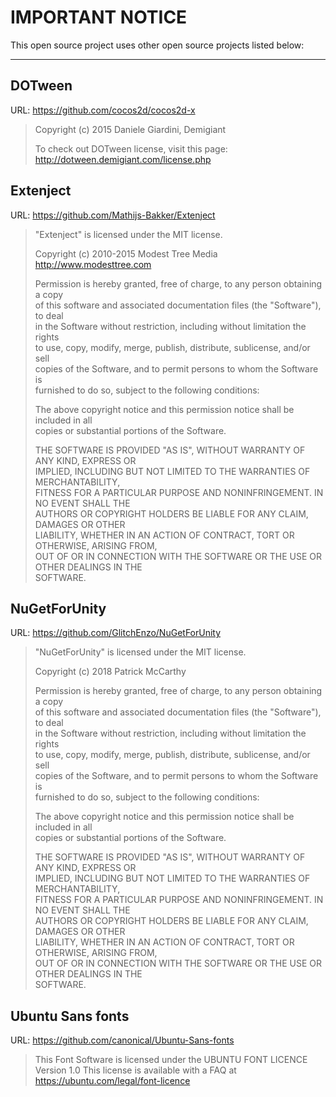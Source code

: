 # IMPORTANT NOTICE

This open source project uses other open source projects listed below:

------

## DOTween
URL: https://github.com/cocos2d/cocos2d-x
>
>Copyright (c) 2015 Daniele Giardini, Demigiant
>
>To check out DOTween license, visit this page: http://dotween.demigiant.com/license.php

## Extenject
URL: https://github.com/Mathijs-Bakker/Extenject
>"Extenject" is licensed under the MIT license.
>
>Copyright (c) 2010-2015 Modest Tree Media  http://www.modesttree.com
>
>Permission is hereby granted, free of charge, to any person obtaining a copy  
>of this software and associated documentation files (the "Software"), to deal  
>in the Software without restriction, including without limitation the rights  
>to use, copy, modify, merge, publish, distribute, sublicense, and/or sell  
>copies of the Software, and to permit persons to whom the Software is  
>furnished to do so, subject to the following conditions:
>
>The above copyright notice and this permission notice shall be included in all  
>copies or substantial portions of the Software.
>
>THE SOFTWARE IS PROVIDED "AS IS", WITHOUT WARRANTY OF ANY KIND, EXPRESS OR  
>IMPLIED, INCLUDING BUT NOT LIMITED TO THE WARRANTIES OF MERCHANTABILITY,  
>FITNESS FOR A PARTICULAR PURPOSE AND NONINFRINGEMENT. IN NO EVENT SHALL THE  
>AUTHORS OR COPYRIGHT HOLDERS BE LIABLE FOR ANY CLAIM, DAMAGES OR OTHER  
>LIABILITY, WHETHER IN AN ACTION OF CONTRACT, TORT OR OTHERWISE, ARISING FROM,  
>OUT OF OR IN CONNECTION WITH THE SOFTWARE OR THE USE OR OTHER DEALINGS IN THE  
>SOFTWARE.

## NuGetForUnity
URL: https://github.com/GlitchEnzo/NuGetForUnity
>"NuGetForUnity" is licensed under the MIT license.
>
>Copyright (c) 2018 Patrick McCarthy
>
>Permission is hereby granted, free of charge, to any person obtaining a copy  
>of this software and associated documentation files (the "Software"), to deal  
>in the Software without restriction, including without limitation the rights  
>to use, copy, modify, merge, publish, distribute, sublicense, and/or sell  
>copies of the Software, and to permit persons to whom the Software is  
>furnished to do so, subject to the following conditions:
>
>The above copyright notice and this permission notice shall be included in all  
>copies or substantial portions of the Software.
>
>THE SOFTWARE IS PROVIDED "AS IS", WITHOUT WARRANTY OF ANY KIND, EXPRESS OR  
>IMPLIED, INCLUDING BUT NOT LIMITED TO THE WARRANTIES OF MERCHANTABILITY,  
>FITNESS FOR A PARTICULAR PURPOSE AND NONINFRINGEMENT. IN NO EVENT SHALL THE  
>AUTHORS OR COPYRIGHT HOLDERS BE LIABLE FOR ANY CLAIM, DAMAGES OR OTHER  
>LIABILITY, WHETHER IN AN ACTION OF CONTRACT, TORT OR OTHERWISE, ARISING FROM,  
>OUT OF OR IN CONNECTION WITH THE SOFTWARE OR THE USE OR OTHER DEALINGS IN THE  
>SOFTWARE.

## Ubuntu Sans fonts
URL: https://github.com/canonical/Ubuntu-Sans-fonts
>
>This Font Software is licensed under the UBUNTU FONT LICENCE Version 1.0 This license is available with a FAQ at https://ubuntu.com/legal/font-licence
